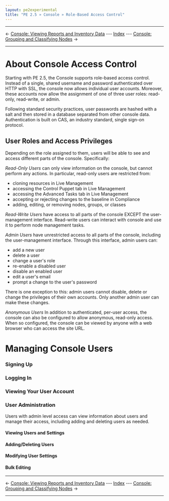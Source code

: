 ```yaml
---
layout: pe2experimental
title: "PE 2.5 » Console » Role-Based Access Control"
---
```


* * *

&larr; [Console: Viewing Reports and Inventory Data](./console_reports.html) --- [Index](./) --- [Console: Grouping and Classifying Nodes](./console_classes_groups.html) &rarr;

* * *

About Console Access Control
=====

Starting with PE 2.5, the Console supports role-based access control. Instead of a single, shared username and password authenticated over HTTP with SSL, the console now allows individual user accounts. Moreover, these accounts now allow the assignment of one of three user roles: read-only, read-write, or admin.

Following standard security practices, user passwords are hashed with a salt and then stored in a database separated from other console data. Authentication is built on CAS, an industry standard, single sign-on protocol.

User Roles and Access Privileges
-----
Depending on the role assigned to them, users will be able to see and access different parts of the console. Specifically:

_Read-Only Users_ can only view information on the console, but cannot perform any actions. In particular, read-only users are restricted from:

* cloning resources in Live Management
* accessing the Control Puppet tab in Live Management
* accessing the Advanced Tasks tab in Live Management
* accepting or rejecting changes to the baseline in Compliance
* adding, editing, or removing nodes, groups, or classes

_Read-Write Users_ have access to all parts of the console EXCEPT the user-management interface. Read-write users can interact with console and use it to perform node management tasks. 

_Admin Users_ have unrestricted access to all parts of the console, including the user-management interface. Through this interface, admin users can:

* add a new user
* delete a user
* change a user's role
* re-enable a disabled user
* disable an enabled user
* edit a user's email
* prompt a change to the user's password

There is one exception to this: admin users cannot disable, delete or change the privileges of their own accounts. Only another admin user can make these changes.

_Anonymous Users_ In addition to authenticated, per-user access, the console can also be configured to allow anonymous, read-only access. When so configured, the console can be viewed by anyone with a web browser who can access the site URL.

Managing Console Users
======
### Signing Up

### Logging In

### Viewing Your User Account

### User Administration
Users with admin level access can view information about users and manage their access, including adding and deleting users as needed. 

#### Viewing Users and Settings
#### Adding/Deleting Users
#### Modifying User Settings
#### Bulk Editing
* * *

&larr; [Console: Viewing Reports and Inventory Data](./console_reports.html) --- [Index](./) --- [Console: Grouping and Classifying Nodes](./console_classes_groups.html) &rarr;

* * *

